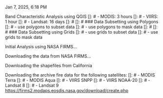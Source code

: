 Jan 7, 2025, 6:18 PM

Band Characteristic Analysis using QGIS 
[]: # - MODIS: 3 hours
[]: # - VIIRS: 1 hour
[]: # - Landsat: 16 days
[]: # 
[]: # ### Data Subsetting using Polygons
[]: # - use polygons to subset data
[]: # - use polygons to mask data
[]: # 
[]: # ### Data Subsetting using Grids
[]: # - use grids to subset data
[]: # - use grids to mask data

Initial Analysis using NASA FIRMS...

Downloading the data from NASA FIRMS...

Downloading the shapefiles from California

Downloading the archive fire data for the following satellites:
[]: # - MODIS Terra
[]: # - MODIS Aqua
[]: # - VIIRS SNPP
[]: # - VIIRS NOAA-20
[]: # - Landsat 8
[]: # - Landsat 9
https://firms2.modaps.eosdis.nasa.gov/download/create.php

